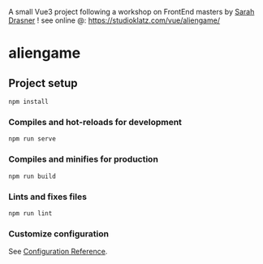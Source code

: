 A small Vue3 project following a workshop on FrontEnd masters by [Sarah Drasner](https://github.com/sdras?tab=repositories) ! 
see online @: https://studioklatz.com/vue/aliengame/

# aliengame

## Project setup
```
npm install
```

### Compiles and hot-reloads for development
```
npm run serve
```

### Compiles and minifies for production
```
npm run build
```

### Lints and fixes files
```
npm run lint
```

### Customize configuration
See [Configuration Reference](https://cli.vuejs.org/config/).
